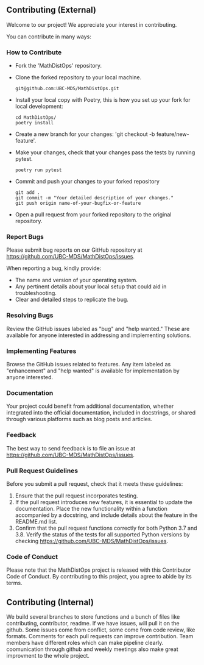 ## Contributing (External)

Welcome to our project! We appreciate your interest in contributing.

You can contribute in many ways:

### How to Contribute

- Fork the 'MathDistOps' repository.

- Clone the forked repository to your local machine.
  
	```
	git@github.com:UBC-MDS/MathDistOps.git
	```

- Install your local copy with Poetry, this is how you set up your fork for local development:

    ``` 
    cd MathDistOps/
    poetry install
    ```

- Create a new branch for your changes: 'git checkout -b feature/new-feature'.

- Make your changes, check that your changes pass the tests by running pytest.

    ```
    poetry run pytest
    ```

- Commit and push your changes to your forked repository

    ```
    git add .
    git commit -m "Your detailed description of your changes."
    git push origin name-of-your-bugfix-or-feature
    ```

- Open a pull request from your forked repository to the original repository.

### Report Bugs

Please submit bug reports on our GitHub repository at https://github.com/UBC-MDS/MathDistOps/issues.

When reporting a bug, kindly provide:

- The name and version of your operating system.
- Any pertinent details about your local setup that could aid in troubleshooting.
- Clear and detailed steps to replicate the bug.

### Resolving Bugs

Review the GitHub issues labeled as "bug" and "help wanted." These are available for anyone interested in addressing and implementing solutions.

### Implementing Features

Browse the GitHub issues related to features. Any item labeled as "enhancement" and "help wanted" is available for implementation by anyone interested.

### Documentation

Your project could benefit from additional documentation, whether integrated into the official documentation, included in docstrings, or shared through various platforms such as blog posts and articles.

### Feedback

The best way to send feedback is to file an issue at https://github.com/UBC-MDS/MathDistOps/issues.


### Pull Request Guidelines
Before you submit a pull request, check that it meets these guidelines:

1. Ensure that the pull request incorporates testing.
2. If the pull request introduces new features, it is essential to update the documentation. Place the new functionality within a function accompanied by a docstring, and include details about the feature in the README.md list.
3. Confirm that the pull request functions correctly for both Python 3.7 and 3.8. Verify the status of the tests for all supported Python versions by checking https://github.com/UBC-MDS/MathDistOps/issues.


### Code of Conduct
Please note that the MathDistOps project is released with this Contributor Code of Conduct. By contributing to this project, you agree to abide by its terms.

## Contributing (Internal)

We build several branches to store functions and a bunch of files like contributing, contributor, readme. If we have issues, will pull it on the github. Some issues come from conflict, some come from code review, like formats. Comments for each pull requests can improve contribution. Team members have different roles which can make pipeline clearly. coomunication through github and weekly meetings also make great improvment to the whole project. 



